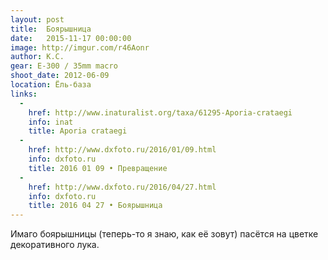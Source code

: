 ```yaml
---
layout: post
title:  Боярышница
date:   2015-11-17 00:00:00
image: http://imgur.com/r46Aonr
author: К.С.
gear: E-300 / 35mm macro
shoot_date: 2012-06-09
location: Ёль-база
links:
  -
    href: http://www.inaturalist.org/taxa/61295-Aporia-crataegi
    info: inat
    title: Aporia crataegi
  -
    href: http://www.dxfoto.ru/2016/01/09.html
    info: dxfoto.ru
    title: 2016 01 09 • Превращение
  -
    href: http://www.dxfoto.ru/2016/04/27.html
    info: dxfoto.ru
    title: 2016 04 27 • Боярышница
---
```


Имаго боярышницы (теперь-то я знаю, как её зовут) пасётся на цветке декоративного лука.
